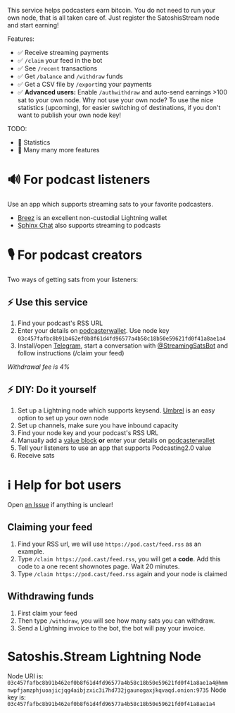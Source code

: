 This service helps podcasters earn bitcoin. You do not need to run your own node, that is all taken care of. Just register the SatoshisStream node and start earning!

Features:
* ✅ Receive streaming payments
* ✅ `/claim` your feed in the bot
* ✅ See `/recent` transactions
* ✅ Get `/balance` and `/withdraw` funds
* ✅ Get a CSV file by `/export`ing your payments
* ✅ **Advanced users:** Enable `/authwithdraw` and auto-send earnings >100 sat to your own node. Why not use your own node? To use the nice statistics (upcoming), for easier switching of destinations, if you don't want to publish your own node key!

TODO:
* 📝 Statistics
* 📝 Many many more features


# 🔊 For podcast listeners
Use an app which supports streaming sats to your favorite podcasters. 
* [Breez](https://breez.technology/) is an excellent non-custodial Lightning wallet
* [Sphinx Chat](https://sphinx.chat/) also supports streaming to podcasts

# 🎙 For podcast creators
Two ways of getting sats from your listeners:

## ⚡️ Use this service
1. Find your podcast's RSS URL
2. Enter your details on [podcasterwallet](https://podcasterwallet.com/). Use node key `03c457fafbc8b91b462ef0b8f61d4fd96577a4b58c18b50e59621fd0f41a8ae1a4`
3. Install/open [Telegram](https://t.me/satoshisstreambot), start a conversation with [@StreamingSatsBot](https://t.me/satoshisstreambot) and follow instructions (/claim your feed)

_Withdrawal fee is 4%_

## ⚡️ DIY: Do it yourself
1. Set up a Lightning node which supports keysend. [Umbrel](https://getumbrel.com/) is an easy option to set up your own node
2. Set up channels, make sure you have inbound capacity
3. Find your node key and your podcast's RSS URL
4. Manually add a [value block](https://github.com/Podcastindex-org/podcast-namespace/blob/main/value/value.md) **or** enter your details on [podcasterwallet](https://podcasterwallet.com/)
5. Tell your listeners to use an app that supports Podcasting2.0 value
6. Receive sats

# ℹ️ Help for bot users
Open [an Issue](https://github.com/satoshisstream/satoshis.stream/issues) if anything is unclear!

## Claiming your feed
1. Find your RSS url, we will use `https://pod.cast/feed.rss` as an example.
2. Type `/claim https://pod.cast/feed.rss`, you will get a **code**. Add this code to a one recent shownotes page. Wait 20 minutes.
3. Type `/claim https://pod.cast/feed.rss` again and your node is claimed

## Withdrawing funds
1. First claim your feed
2. Then type `/withdraw`, you will see how many sats you can withdraw.
3. Send a Lightning invoice to the bot, the bot will pay your invoice.

# Satoshis.Stream Lightning Node
Node URI is:
`03c457fafbc8b91b462ef0b8f61d4fd96577a4b58c18b50e59621fd0f41a8ae1a4@hmmnwpfjamzphjuoajicjqg4aibjzxic3i7hd732jgaunogaxjkqvaqd.onion:9735`
Node key is:
`03c457fafbc8b91b462ef0b8f61d4fd96577a4b58c18b50e59621fd0f41a8ae1a4`
